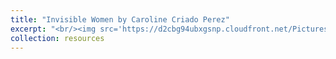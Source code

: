 ```yaml
---
title: "Invisible Women by Caroline Criado Perez"
excerpt: "<br/><img src='https://d2cbg94ubxgsnp.cloudfront.net/Pictures/2000x2000fit/9/5/7/141957_Invisible-women_3by2.jpg'>"
collection: resources
---
```

